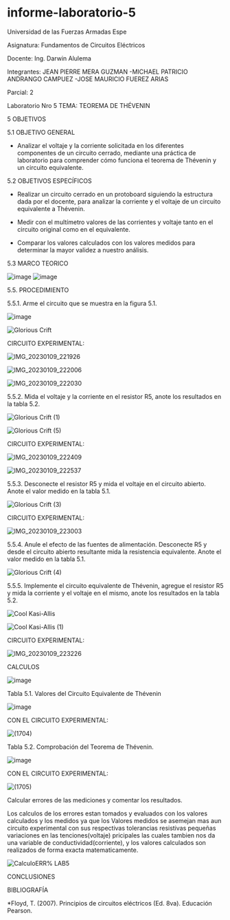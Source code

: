 # informe-laboratorio-5

Universidad de las Fuerzas Armadas Espe

Asignatura: Fundamentos de Circuitos Eléctricos

Docente: Ing. Darwin Alulema

Integrantes: JEAN PIERRE MERA GUZMAN -MICHAEL PATRICIO ANDRANGO CAMPUEZ -JOSE MAURICIO FUEREZ ARIAS

Parcial: 2

Laboratorio Nro 5 TEMA: TEOREMA DE THÉVENIN

5 OBJETIVOS

5.1 OBJETIVO GENERAL

- Analizar el voltaje y la corriente solicitada en los diferentes componentes de un circuito cerrado, mediante una práctica de laboratorio para comprender cómo funciona el teorema de Thévenin y un circuito equivalente.

5.2 OBJETIVOS ESPECÍFICOS

- Realizar un circuito cerrado en un protoboard siguiendo la estructura dada por el docente, para analizar la corriente y el voltaje de un circuito equivalente a Thévenin.

- Medir con el multímetro valores de las corrientes y voltaje tanto en el circuito original como en el equivalente.

- Comparar los valores calculados con los valores medidos para determinar la mayor validez a nuestro análisis.

5.3 MARCO TEORICO

![image](https://user-images.githubusercontent.com/104911658/210898070-612a5990-6ee5-456f-a25c-adca676b9160.png)
![image](https://user-images.githubusercontent.com/104911658/210898555-c2cc1c8f-ee00-41bb-995c-4b9f90422428.png)

5.5. PROCEDIMIENTO

5.5.1. Arme el circuito que se muestra en la figura 5.1.

![image](https://user-images.githubusercontent.com/107088999/210922988-f3587182-e846-4a29-8982-19198ce5ced6.png)

![Glorious Crift](https://user-images.githubusercontent.com/107088999/210926914-fcc395ae-7dc4-498d-bd60-14225fae9113.png)

CIRCUITO EXPERIMENTAL:

![IMG_20230109_221926](https://user-images.githubusercontent.com/117534483/211472830-c1dda672-a457-4c95-b8f8-d0b3da00f442.jpg)

![IMG_20230109_222006](https://user-images.githubusercontent.com/117534483/211472831-aca18b44-6bc0-4e12-88e5-148be8400059.jpg)

![IMG_20230109_222030](https://user-images.githubusercontent.com/117534483/211472838-4ac77082-15ee-4383-8d4e-d695b218ac9d.jpg)


5.5.2. Mida el voltaje y la corriente en el resistor R5, anote los resultados en la tabla 5.2.

![Glorious Crift (1)](https://user-images.githubusercontent.com/107088999/210929487-0a2768e7-82f9-48c6-b35c-d3f58e7d179f.png)

![Glorious Crift (5)](https://user-images.githubusercontent.com/107088999/211051222-8d0f4acc-1628-41ca-b081-99b859f93257.png)

CIRCUITO EXPERIMENTAL:

![IMG_20230109_222409](https://user-images.githubusercontent.com/117534483/211472968-ef4b7bc2-179b-4208-b30c-38db7952e48c.jpg)

![IMG_20230109_222537](https://user-images.githubusercontent.com/117534483/211472971-9c2ca0c5-99de-4ed8-89a1-ef435a00b3c8.jpg)

5.5.3. Desconecte el resistor R5 y mida el voltaje en el circuito abierto. Anote el valor
medido en la tabla 5.1.

![Glorious Crift (3)](https://user-images.githubusercontent.com/107088999/210929605-0cddd163-d383-4566-b232-5a9caefa8815.png)

CIRCUITO EXPERIMENTAL:

![IMG_20230109_223003](https://user-images.githubusercontent.com/117534483/211473067-c91b1fcc-ce7e-4c7a-8f08-4004b34d75f9.jpg)

5.5.4. Anule el efecto de las fuentes de alimentación. Desconecte R5 y desde el circuito
abierto resultante mida la resistencia equivalente. Anote el valor medido en la tabla 5.1.

![Glorious Crift (4)](https://user-images.githubusercontent.com/107088999/210929730-de2eb100-e257-4582-a352-47860420d7a2.png)


5.5.5. Implemente el circuito equivalente de Thévenin, agregue el resistor R5 y mida la
corriente y el voltaje en el mismo, anote los resultados en la tabla 5.2.

![Cool Kasi-Allis](https://user-images.githubusercontent.com/107088999/211053613-bc9f7db3-0630-4785-8b10-59eaa93d7ba5.png)

![Cool Kasi-Allis (1)](https://user-images.githubusercontent.com/107088999/211053787-2db43ab7-a6e3-4638-af9d-4fc614f471cc.png)

CIRCUITO EXPERIMENTAL:

![IMG_20230109_223226](https://user-images.githubusercontent.com/117534483/211473141-da5ebe7f-47f1-43b4-8ff0-5fa6ba7ea56f.jpg)

CALCULOS 

![image](https://user-images.githubusercontent.com/107088999/211063758-0f237361-78e5-46bc-bc46-b1f39d14d736.png)


Tabla 5.1. Valores del Circuito Equivalente de Thévenin

![image](https://user-images.githubusercontent.com/107088999/211055947-6b0f98ff-9a5c-4c31-a17f-c943fb27ec54.png)

CON EL CIRCUITO EXPERIMENTAL:

![(1704)](https://user-images.githubusercontent.com/117534483/211473570-ae44d3c3-e2fd-4331-ad5d-8ac6b996352b.png)

Tabla 5.2. Comprobación del Teorema de Thévenin.

![image](https://user-images.githubusercontent.com/107088999/211057331-e1f68f77-77bd-4570-9e6e-617c6dfae5f1.png)

CON EL CIRCUITO EXPERIMENTAL:

![(1705)](https://user-images.githubusercontent.com/117534483/211473627-f6918b47-9355-4046-a18c-47c3ef98521c.png)

Calcular errores de las mediciones y comentar los resultados.

Los calculos de los errores estan tomados y evaluados con los valores calculados y los medidos ya que los Valores medidos se asemejan mas aun circuito experimental con sus respectivas tolerancias resistivas pequeñas variaciones en las tenciones(voltaje) pricipales las cuales tambien nos da una variable de conductividad(corriente), y los valores calculados son realizados de forma exacta matematicamente.

![CalculoERR% LAB5](https://user-images.githubusercontent.com/117534483/211474571-f08fbd30-9a4e-4ae6-8cd7-45fd1b56f65e.png)

CONCLUSIONES


BIBLIOGRAFÍA

*Floyd, T. (2007). Principios de circuitos eléctricos (Ed. 8va). Educación Pearson.

